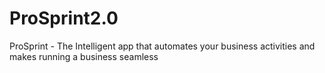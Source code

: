 # ProSprint2.0
ProSprint - The Intelligent app that automates your business activities and makes running a business seamless
